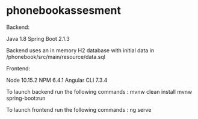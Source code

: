 # phonebookassesment

Backend:

Java 1.8
Spring Boot 2.1.3

Backend uses an in memory H2 database with initial data in /phonebook/src/main/resource/data.sql

Frontend:

Node 10.15.2
NPM 6.4.1
Angular CLI 7.3.4

To launch backend run the following commands : 
mvnw clean install
mvnw spring-boot:run

To launch frontend run the following commands :
ng serve